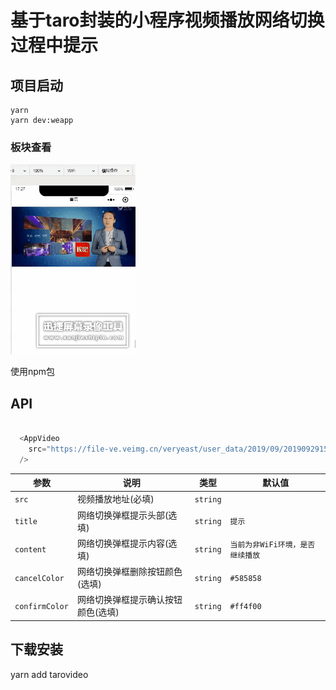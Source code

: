# 基于taro封装的小程序视频播放网络切换过程中提示

## 项目启动
    yarn
    yarn dev:weapp

### 板块查看

![Section](resources/video.gif)

使用npm包
## API

``` javascript

  <AppVideo
    src="https://file-ve.veimg.cn/veryeast/user_data/2019/09/201909291551070m5esvax65rju.mp4"
  />
```

| 参数 | 说明 | 类型 | 默认值 |
| --- | --- | --- | --- |
| `src` | 视频播放地址(必填) | `string` |
| `title` | 网络切换弹框提示头部(选填) | `string` | `提示` |
| `content` | 网络切换弹框提示内容(选填) | `string` | `当前为非WiFi环境，是否继续播放` |
| `cancelColor` | 网络切换弹框删除按钮颜色(选填) | `string` | `#585858` |
| `confirmColor` | 网络切换弹框提示确认按钮颜色(选填) | `string` | `#ff4f00` |


## 下载安装
  yarn add tarovideo

